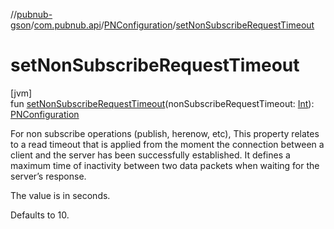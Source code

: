 //[pubnub-gson](../../../index.md)/[com.pubnub.api](../index.md)/[PNConfiguration](index.md)/[setNonSubscribeRequestTimeout](set-non-subscribe-request-timeout.md)

# setNonSubscribeRequestTimeout

[jvm]\
fun [setNonSubscribeRequestTimeout](set-non-subscribe-request-timeout.md)(nonSubscribeRequestTimeout: [Int](https://kotlinlang.org/api/latest/jvm/stdlib/kotlin/-int/index.html)): [PNConfiguration](index.md)

For non subscribe operations (publish, herenow, etc), This property relates to a read timeout that is applied from the moment the connection between a client and the server has been successfully established. It defines a maximum time of inactivity between two data packets when waiting for the server’s response.

The value is in seconds.

Defaults to 10.
